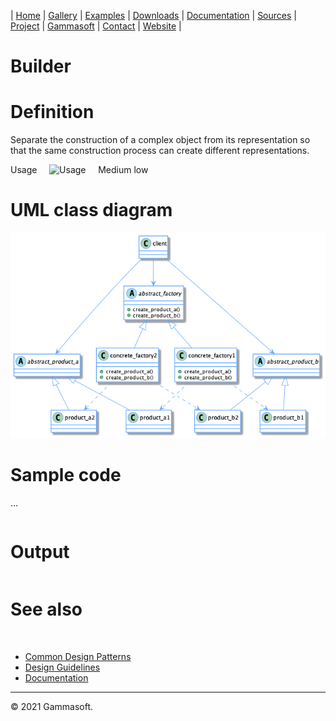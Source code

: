 | [Home](home.md) | [Gallery](gallery.md) | [Examples](examples.md) | [Downloads](downloads.md) | [Documentation](documentation.md) | [Sources](https://github.com/gammasoft71/xtd) | [Project](https://sourceforge.net/projects/xtdpro/) | [Gammasoft](gammasoft.md)  | [Contact](contact.md) | [Website](https://gammasoft71.wixsite.com/xtdpro) |

# Builder

# Definition

Separate the construction of a complex object from its representation so that the same construction process can create different representations.

Usage     ![Usage](pictures/usage52.png)     Medium low

# UML class diagram

![diagram](pictures/diagrams/uml/design_patterns/abstract_factory.png)

# Sample code

...

```c++
```

# Output

```
```


# See also
​
* [Common Design Patterns](common_design_patterns.md)
* [Design Guidelines](design_guidelines.md)
* [Documentation](documentation.md)

______________________________________________________________________________________________

© 2021 Gammasoft.
